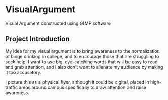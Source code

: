 # VisualArgument
Visual Argument constructed using GIMP software

## Project Introduction

My idea for my visual argument is to bring awareness to the normalization of binge drinking in college, and to encourage those that are struggling to seek help. I want to use big, eye-catching words that will be easy to read and grab attention, and I also don't want to alienate my audience by making it too accusatory. 

I picture this as a physical flyer, although it could be digital, placed in high-traffic areas around campus specifically to draw attention and raise awareness.
